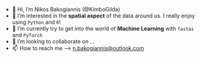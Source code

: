- 👋 Hi, I’m Nikos Bakogiannis (@KimboGilda)
- 👀 I’m interested in the **spatial aspect** of the data around us. I really enjoy using `Python` and `R`!
- 🌱 I’m currently try to get into the world of **Machine Learning** with `fastai` and `PyTorch`
- 💞️ I’m looking to collaborate on ...
- 📫 How to reach me --> n.bakogiannis@outlook.com

<!---
KimboGilda/KimboGilda is a ✨ special ✨ repository because its `README.md` (this file) appears on your GitHub profile.
You can click the Preview link to take a look at your changes.
--->
